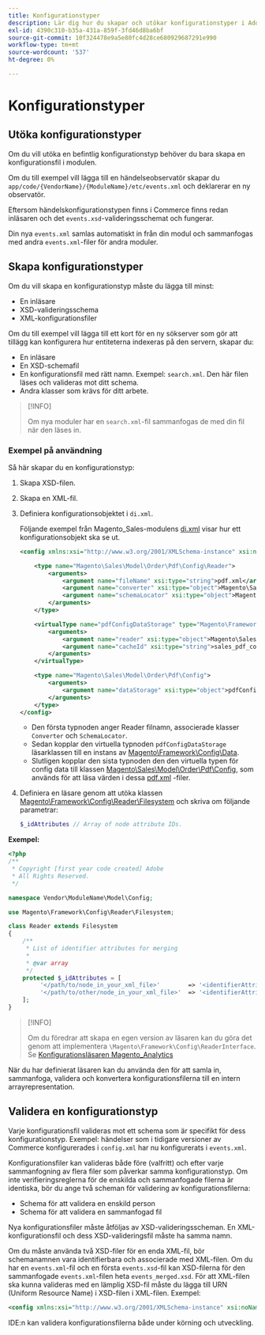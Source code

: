 ```yaml
---
title: Konfigurationstyper
description: Lär dig hur du skapar och utökar konfigurationstyper i Adobe Commerce. Upptäck modulkonfiguration och anpassningstekniker.
exl-id: 4390c310-b35a-431a-859f-3fd46d8ba6bf
source-git-commit: 10f324478e9a5e80fc4d28ce680929687291e990
workflow-type: tm+mt
source-wordcount: '537'
ht-degree: 0%

---
```


# Konfigurationstyper

## Utöka konfigurationstyper

Om du vill utöka en befintlig konfigurationstyp behöver du bara skapa en konfigurationsfil i modulen.

Om du till exempel vill lägga till en händelseobservatör skapar du `app/code/{VendorName}/{ModuleName}/etc/events.xml` och deklarerar en ny observatör.

Eftersom händelskonfigurationstypen finns i Commerce finns redan inläsaren och det `events.xsd`-valideringsschemat och fungerar.

Din nya `events.xml` samlas automatiskt in från din modul och sammanfogas med andra `events.xml`-filer för andra moduler.

## Skapa konfigurationstyper

Om du vill skapa en konfigurationstyp måste du lägga till minst:

- En inläsare
- XSD-valideringsschema
- XML-konfigurationsfiler

Om du till exempel vill lägga till ett kort för en ny sökserver som gör att tillägg kan konfigurera hur entiteterna indexeras på den servern, skapar du:

- En inläsare
- En XSD-schemafil
- En konfigurationsfil med rätt namn. Exempel: `search.xml`. Den här filen läses och valideras mot ditt schema.
- Andra klasser som krävs för ditt arbete.

>[!INFO]
>
>Om nya moduler har en `search.xml`-fil sammanfogas de med din fil när den läses in.

### Exempel på användning

Så här skapar du en konfigurationstyp:

1. Skapa XSD-filen.
1. Skapa en XML-fil.
1. Definiera konfigurationsobjektet i `di.xml`.

   Följande exempel från Magento_Sales-modulens [di.xml](https://github.com/magento/magento2/blob/2.4/app/code/Magento/Sales/etc/di.xml) visar hur ett konfigurationsobjekt ska se ut.

   ```xml
   <config xmlns:xsi="http://www.w3.org/2001/XMLSchema-instance" xsi:noNamespaceSchemaLocation="urn:magento:framework:ObjectManager/etc/config.xsd">
   
       <type name="Magento\Sales\Model\Order\Pdf\Config\Reader">
           <arguments>
               <argument name="fileName" xsi:type="string">pdf.xml</argument>
               <argument name="converter" xsi:type="object">Magento\Sales\Model\Order\Pdf\Config\Converter</argument>
               <argument name="schemaLocator" xsi:type="object">Magento\Sales\Model\Order\Pdf\Config\SchemaLocator</argument>
           </arguments>
       </type>
   
       <virtualType name="pdfConfigDataStorage" type="Magento\Framework\Config\Data">
           <arguments>
               <argument name="reader" xsi:type="object">Magento\Sales\Model\Order\Pdf\Config\Reader</argument>
               <argument name="cacheId" xsi:type="string">sales_pdf_config</argument>
           </arguments>
       </virtualType>
   
       <type name="Magento\Sales\Model\Order\Pdf\Config">
           <arguments>
               <argument name="dataStorage" xsi:type="object">pdfConfigDataStorage</argument>
           </arguments>
       </type>
   </config>
   ```

   - Den första typnoden anger Reader filnamn, associerade klasser `Converter` och `SchemaLocator`.
   - Sedan kopplar den virtuella typnoden `pdfConfigDataStorage` läsarklassen till en instans av [Magento\Framework\Config\Data](https://github.com/magento/magento2/blob/2.4/lib/internal/Magento/Framework/Config/Data.php).
   - Slutligen kopplar den sista typnoden den den virtuella typen för config data till klassen [Magento\Sales\Model\Order\Pdf\Config](https://github.com/magento/magento2/blob/2.4/app/code/Magento/Sales/Model/Order/Pdf/Config.php), som används för att läsa värden i dessa [pdf.xml](https://github.com/magento/magento2/blob/2.4/app/code/Magento/Sales/etc/pdf.xml) -filer.

1. Definiera en läsare genom att utöka klassen [Magento\Framework\Config\Reader\Filesystem](https://github.com/magento/magento2/blob/2.4/lib/internal/Magento/Framework/Config/Reader/Filesystem.php) och skriva om följande parametrar:

   ```php
   $_idAttributes // Array of node attribute IDs.
   ```

**Exempel:**

```php
<?php
/**
 * Copyright [first year code created] Adobe
 * All Rights Reserved.
 */

namespace Vendor\ModuleName\Model\Config;

use Magento\Framework\Config\Reader\Filesystem;

class Reader extends Filesystem
{
    /**
     * List of identifier attributes for merging
     *
     * @var array
     */
    protected $_idAttributes = [
         '</path/to/node_in_your_xml_file>'        => '<identifierAttributeName>',
         '</path/to/other/node_in_your_xml_file>'  => '<identifierAttributeName>',
    ];
}
```

>[!INFO]
>
>Om du föredrar att skapa en egen version av läsaren kan du göra det genom att implementera `\Magento\Framework\Config\ReaderInterface`. Se [Konfigurationsläsaren Magento_Analytics](https://github.com/magento/magento2/blob/2.4/app/code/Magento/Analytics/ReportXml/Config/Reader.php)

När du har definierat läsaren kan du använda den för att samla in, sammanfoga, validera och konvertera konfigurationsfilerna till en intern arrayrepresentation.

## Validera en konfigurationstyp

Varje konfigurationsfil valideras mot ett schema som är specifikt för dess konfigurationstyp. Exempel: händelser som i tidigare versioner av Commerce konfigurerades i `config.xml` har nu konfigurerats i `events.xml`.

Konfigurationsfiler kan valideras både före (valfritt) och efter varje sammanfogning av flera filer som påverkar samma konfigurationstyp. Om inte verifieringsreglerna för de enskilda och sammanfogade filerna är identiska, bör du ange två scheman för validering av konfigurationsfilerna:

- Schema för att validera en enskild person
- Schema för att validera en sammanfogad fil

Nya konfigurationsfiler måste åtföljas av XSD-valideringsscheman. En XML-konfigurationsfil och dess XSD-valideringsfil måste ha samma namn.

Om du måste använda två XSD-filer för en enda XML-fil, bör schemanamnen vara identifierbara och associerade med XML-filen.
Om du har en `events.xml`-fil och en första `events.xsd`-fil kan XSD-filerna för den sammanfogade `events.xml`-filen heta `events_merged.xsd`.
För att XML-filen ska kunna valideras med en lämplig XSD-fil måste du lägga till URN (Uniform Resource Name) i XSD-filen i XML-filen. Exempel:

```xml
<config xmlns:xsi="http://www.w3.org/2001/XMLSchema-instance" xsi:noNamespaceSchemaLocation="urn:magento:framework:ObjectManager:etc/config.xsd">
```

IDE:n kan validera konfigurationsfilerna både under körning och utveckling.
